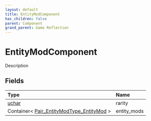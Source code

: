 ```yaml
---
layout: default
title: EntityModComponent
has_children: false
parent: Component
grand_parent: Game Reflection
---
```

# EntityModComponent
Description 

## Fields

| Type | Name |
|:----------|:--------------|
| [uchar](/riftbreaker-wiki/docs/game-reflection/enums/uchar/) | rarity |
| Container< [Pair_EntityModType_EntityMod](/riftbreaker-wiki/docs/game-reflection/classes/pair__entity_mod_type__entity_mod/) > | entity_mods |

